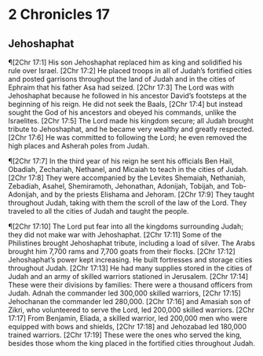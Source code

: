 # 2 Chronicles 17

## Jehoshaphat
¶[2Chr 17:1] His son Jehoshaphat replaced him as king and solidified his rule over Israel.
[2Chr 17:2] He placed troops in all of Judah’s fortified cities and posted garrisons throughout the land of Judah and in the cities of Ephraim that his father Asa had seized.
[2Chr 17:3] The Lord was with Jehoshaphat because he followed in his ancestor David’s footsteps at the beginning of his reign. He did not seek the Baals,
[2Chr 17:4] but instead sought the God of his ancestors and obeyed his commands, unlike the Israelites.
[2Chr 17:5] The Lord made his kingdom secure; all Judah brought tribute to Jehoshaphat, and he became very wealthy and greatly respected.
[2Chr 17:6] He was committed to following the Lord; he even removed the high places and Asherah poles from Judah.

¶[2Chr 17:7] In the third year of his reign he sent his officials Ben Hail, Obadiah, Zechariah, Nethanel, and Micaiah to teach in the cities of Judah.
[2Chr 17:8] They were accompanied by the Levites Shemaiah, Nethaniah, Zebadiah, Asahel, Shemiramoth, Jehonathan, Adonijah, Tobijah, and Tob-Adonijah, and by the priests Elishama and Jehoram.
[2Chr 17:9] They taught throughout Judah, taking with them the scroll of the law of the Lord. They traveled to all the cities of Judah and taught the people.

¶[2Chr 17:10] The Lord put fear into all the kingdoms surrounding Judah; they did not make war with Jehoshaphat.
[2Chr 17:11] Some of the Philistines brought Jehoshaphat tribute, including a load of silver. The Arabs brought him 7,700 rams and 7,700 goats from their flocks.
[2Chr 17:12] Jehoshaphat’s power kept increasing. He built fortresses and storage cities throughout Judah.
[2Chr 17:13] He had many supplies stored in the cities of Judah and an army of skilled warriors stationed in Jerusalem.
[2Chr 17:14] These were their divisions by families: There were a thousand officers from Judah. Adnah the commander led 300,000 skilled warriors,
[2Chr 17:15] Jehochanan the commander led 280,000.
[2Chr 17:16] and Amasiah son of Zikri, who volunteered to serve the Lord, led 200,000 skilled warriors.
[2Chr 17:17] From Benjamin, Eliada, a skilled warrior, led 200,000 men who were equipped with bows and shields,
[2Chr 17:18] and Jehozabad led 180,000 trained warriors.
[2Chr 17:19] These were the ones who served the king, besides those whom the king placed in the fortified cities throughout Judah.
